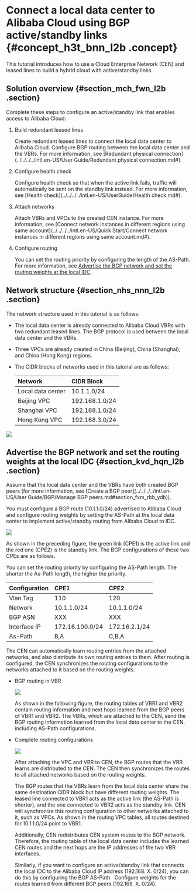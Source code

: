 # Connect a local data center to Alibaba Cloud using BGP active/standby links {#concept_h3t_bnn_l2b .concept}

This tutorial introduces how to use a Cloud Enterprise Network \(CEN\) and leased lines to build a hybrid cloud with active/standby links.

## Solution overview {#section_mch_fwn_l2b .section}

Complete these steps to configure an active/standby link that enables access to Alibaba Cloud:

1.  Build redundant leased lines

    Create redundant leased lines to connect the local data center to Alibaba Cloud. Configure BGP routing between the local data center and the VBRs. For more information, see [Redundant physical connection](../../../../intl.en-US/User Guide/Redundant physical connection.md#).

2.  Configure health check

    Configure health check so that when the active link fails, traffic will automatically be sent on the standby link instead. For more information, see [Health check](../../../../intl.en-US/UserGuide/Health check.md#).

3.  Attach networks

    Attach VBRs and VPCs to the created CEN instance. For more information, see [Connect network instances in different regions using same account](../../../../intl.en-US/Quick Start/Connect network instances in different regions using same account.md#).

4.  Configure routing

    You can set the routing priority by configuring the length of the AS-Path. For more information, see [Advertise the BGP network and set the routing weights at the local IDC](#section_kvd_hqn_l2b).


## Network structure {#section_nhs_nnn_l2b .section}

The network structure used in this tutorial is as follows:

-   The local data center is already connected to Alibaba Cloud VBRs with two redundant leased lines. The BGP protocol is used between the local data center and the VBRs.
-   Three VPCs are already created in China \(Beijing\), China \(Shanghai\), and China \(Hong Kong\) regions.
-   The CIDR blocks of networks used in this tutorial are as follows:

    |Network|CIDR Block|
    |:------|:---------|
    |Local data center|10.1.1.0/24|
    |Beijing VPC|192.168.1.0/24|
    |Shanghai VPC|192.168.1.0/24|
    |Hong Kong VPC|192.168.3.0/24|


![](http://static-aliyun-doc.oss-cn-hangzhou.aliyuncs.com/assets/img/15706/7114_en-US.png)

## Advertise the BGP network and set the routing weights at the local IDC {#section_kvd_hqn_l2b .section}

Assume that the local data center and the VBRs have both created BGP peers \(for more information, see [Create a BGP peer](../../../../intl.en-US/User Guide/BGP/Manage BGP peers.md#section_fxm_rbb_ydb)\).

You must configure a BGP route \(10.1.1.0/24\) advertised to Alibaba Cloud and configure routing weights by setting the AS-Path at the local data center to implement active/standby routing from Alibaba Cloud to IDC.

![](http://static-aliyun-doc.oss-cn-hangzhou.aliyuncs.com/assets/img/15706/7115_en-US.png)

As shown in the preceding figure, the green link \(CPE1\) is the active link and the red one \(CPE2\) is the standby link. The BGP configurations of these two CPEs are as follows.

You can set the routing priority by configuring the AS-Path length. The shorter the As-Path length, the higher the priority.

|Configuration|CPE1|CPE2|
|:------------|:---|:---|
|Vlan Tag|110|120|
|Network|10.1.1.0/24|10.1.1.0/24|
|BGP ASN|XXX|XXX|
|Interface IP|172.16.100.0/24|172.16.2.1/24|
|As-Path|B,A|C,B,A|

The CEN can automatically learn routing entries from the attached networks, and also distribute its own routing entries to them. After routing is configured, the CEN synchronizes the routing configurations to the networks attached to it based on the routing weights.

-   BGP routing in VBR

    ![](http://static-aliyun-doc.oss-cn-hangzhou.aliyuncs.com/assets/img/15706/7116_en-US.png)

    As shown in the following figure, the routing tables of VBR1 and VBR2 contain routing information and next hops learned from the BGP peers of VBR1 and VBR2. The VBRs, which are attached to the CEN, send the BGP routing information learned from the local data center to the CEN, including AS-Path configurations.

-   Complete routing configurations

    ![](http://static-aliyun-doc.oss-cn-hangzhou.aliyuncs.com/assets/img/15706/7117_en-US.png)

    After attaching the VPC and VBR to CEN, the BGP routes that the VBR learns are distributed to the CEN. The CEN then synchronizes the routes to all attached networks based on the routing weights.

    The BGP routes that the VBRs learn from the local data center share the same destination CIDR block but have different routing weights. The leased line connected to VBR1 acts as the active link \(the AS-Path is shorter\), and the one connected to VBR2 acts as the standby link. CEN will synchronize this routing configuration to other networks attached to it, such as VPCs. As shown in the routing VPC tables, all routes destined for 10.1.1.0/24 point to VBR1.

    Additionally, CEN redistributes CEN system routes to the BGP network. Therefore, the routing table of the local data center includes the learned CEN routes and the next hops are the IP addresses of the two VBR interfaces.

    Similarly, if you want to configure an active/standby link that connects the local IDC to the Alibaba Cloud IP address \(192.168. X. 0/24\), you can do this by configuring the BGP AS-Path.  Configure weights for the routes learned from different BGP peers \(192.168. X. 0/24\).


